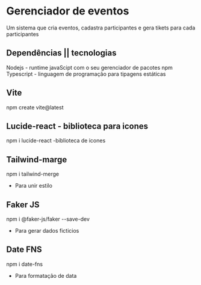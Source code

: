 # Gerenciador de eventos

Um sistema que cria eventos, cadastra participantes e gera tikets para cada participantes


## Dependências || tecnologias
Nodejs - runtime javaScipt com o seu gerenciador de pacotes npm
Typescript - linguagem de programação para tipagens estáticas

## Vite
npm create vite@latest

## Lucide-react - biblioteca para icones
npm i lucide-react
-biblioteca de icones

## Tailwind-marge
npm i tailwind-merge
- Para unir estilo

## Faker JS
npm i @faker-js/faker --save-dev
- Para gerar dados ficticios

## Date FNS
npm i date-fns
- Para formatação de data